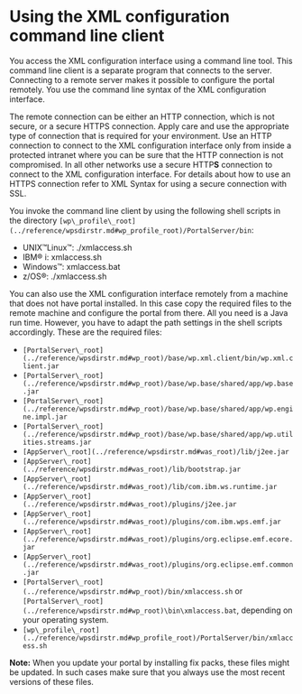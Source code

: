 # Using the XML configuration command line client

You access the XML configuration interface using a command line tool. This command line client is a separate program that connects to the server. Connecting to a remote server makes it possible to configure the portal remotely. You use the command line syntax of the XML configuration interface.

The remote connection can be either an HTTP connection, which is not secure, or a secure HTTPS connection. Apply care and use the appropriate type of connection that is required for your environment. Use an HTTP connection to connect to the XML configuration interface only from inside a protected intranet where you can be sure that the HTTP connection is not compromised. In all other networks use a secure HTTP**S** connection to connect to the XML configuration interface. For details about how to use an HTTPS connection refer to XML Syntax for using a secure connection with SSL.

You invoke the command line client by using the following shell scripts in the directory `[wp\_profile\_root](../reference/wpsdirstr.md#wp_profile_root)/PortalServer/bin`:

-   UNIX™Linux™: ./xmlaccess.sh
-   IBM® i: xmlaccess.sh
-   Windows™: xmlaccess.bat
-   z/OS®: ./xmlaccess.sh

You can also use the XML configuration interface remotely from a machine that does not have portal installed. In this case copy the required files to the remote machine and configure the portal from there. All you need is a Java run time. However, you have to adapt the path settings in the shell scripts accordingly. These are the required files:

-   `[PortalServer\_root](../reference/wpsdirstr.md#wp_root)/base/wp.xml.client/bin/wp.xml.client.jar`
-   `[PortalServer\_root](../reference/wpsdirstr.md#wp_root)/base/wp.base/shared/app/wp.base.jar`
-   `[PortalServer\_root](../reference/wpsdirstr.md#wp_root)/base/wp.base/shared/app/wp.engine.impl.jar`
-   `[PortalServer\_root](../reference/wpsdirstr.md#wp_root)/base/wp.base/shared/app/wp.utilities.streams.jar`
-   `[AppServer\_root](../reference/wpsdirstr.md#was_root)/lib/j2ee.jar`
-   `[AppServer\_root](../reference/wpsdirstr.md#was_root)/lib/bootstrap.jar`
-   `[AppServer\_root](../reference/wpsdirstr.md#was_root)/lib/com.ibm.ws.runtime.jar`
-   `[AppServer\_root](../reference/wpsdirstr.md#was_root)/plugins/j2ee.jar`
-   `[AppServer\_root](../reference/wpsdirstr.md#was_root)/plugins/com.ibm.wps.emf.jar`
-   `[AppServer\_root](../reference/wpsdirstr.md#was_root)/plugins/org.eclipse.emf.ecore.jar`
-   `[AppServer\_root](../reference/wpsdirstr.md#was_root)/plugins/org.eclipse.emf.common.jar`
-   `[PortalServer\_root](../reference/wpsdirstr.md#wp_root)/bin/xmlaccess.sh` or `[PortalServer\_root](../reference/wpsdirstr.md#wp_root)\bin\xmlaccess.bat`, depending on your operating system.
-   `[wp\_profile\_root](../reference/wpsdirstr.md#wp_profile_root)/PortalServer/bin/xmlaccess.sh`

**Note:** When you update your portal by installing fix packs, these files might be updated. In such cases make sure that you always use the most recent versions of these files.

